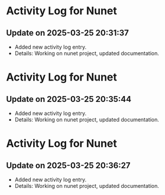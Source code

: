 # Activity Log for Nunet

## Update on 2025-03-25 20:31:37
- Added new activity log entry.
- Details: Working on nunet project, updated documentation.

# Activity Log for Nunet

## Update on 2025-03-25 20:35:44
- Added new activity log entry.
- Details: Working on nunet project, updated documentation.

# Activity Log for Nunet

## Update on 2025-03-25 20:36:27
- Added new activity log entry.
- Details: Working on nunet project, updated documentation.

